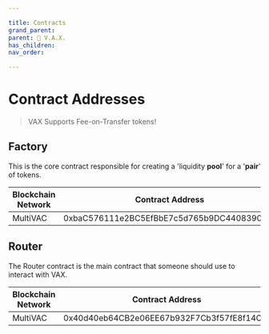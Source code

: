 ```yaml
---

title: Contracts
grand_parent:
parent: 💉 V.A.X.
has_children:
nav_order:

---
```


# Contract Addresses
> VAX Supports Fee-on-Transfer tokens!

## Factory
This is the core contract responsible for creating a 'liquidity **pool**' for a '**pair**' of tokens.

Blockchain Network | Contract Address
------------------ | ----------------
MultiVAC           | 0xbaC576111e2BC5EfBbE7c5d765b9DC44083901fD

## Router
The Router contract is the main contract that someone should use to interact with VAX.

Blockchain Network | Contract Address
------------------ | ----------------
MultiVAC           | 0x40d40eb64CB2e06EE67b932F7Cb3f57fE8f14C2f